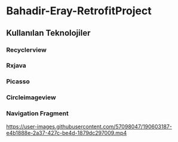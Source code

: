 # Bahadir-Eray-RetrofitProject

## Kullanılan Teknolojiler
### Recyclerview
### Rxjava
### Picasso
### Circleimageview
### Navigation Fragment
https://user-images.githubusercontent.com/57098047/190603187-e4b1888e-2a37-427c-be4d-1879dc297009.mp4


